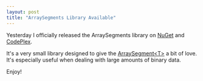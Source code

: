 ```yaml
---
layout: post
title: "ArraySegments Library Available"
---
```

Yesterday I officially released the ArraySegments library on [NuGet](https://nuget.org/packages/ArraySegments) and [CodePlex](http://arraysegments.codeplex.com/).

It's a very small library designed to give the [ArraySegment\<T>](http://msdn.microsoft.com/en-us/library/1hsbd92d.aspx) a bit of love. It's especially useful when dealing with large amounts of binary data.

Enjoy!


